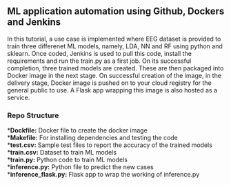 ## ML application automation using Github, Dockers and Jenkins 
In this tutorial, a use case is implemented where EEG dataset is provided to train three differenet ML models, namely, LDA, NN and RF using python and sklearn. 
Once coded,  Jenkins is used to pull this code, install the requirements and run the train.py as a first job. On its successful completion, three trained models are created. These are then packaged into Docker image in the next stage. On successful creation of the image, in the delivery stage, Docker image is pushed on to your cloud registry for the general public to use. A Flask app wrapping this image is also hosted as a service. 


### Repo Structure
***Dockfile:** Docker file to create the docker image<br>
***Makefile:** For installing dependencies and testing the code<br>
***test.csv:** Sample test files to report the accuracy of the trained models<br>
***train.csv:** Dataset to train ML models<br>
***train.py:** Python code to train ML models<br>
***inference.py:** Python file to predict the new cases<br> 
***inference_flask.py:** Flask app to wrap the working of inference.py<br>
